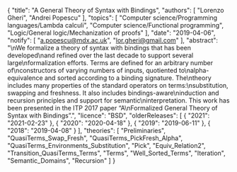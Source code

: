 {
    "title": "A General Theory of Syntax with Bindings",
    "authors": [
        "Lorenzo Gheri",
        "Andrei Popescu"
    ],
    "topics": [
        "Computer science/Programming languages/Lambda calculi",
        "Computer science/Functional programming",
        "Logic/General logic/Mechanization of proofs"
    ],
    "date": "2019-04-06",
    "notify": [
        "a.popescu@mdx.ac.uk",
        "lor.gheri@gmail.com"
    ],
    "abstract": "\nWe formalize a theory of syntax with bindings that has been developed\nand refined over the last decade to support several large\nformalization efforts. Terms are defined for an arbitrary number of\nconstructors of varying numbers of inputs, quotiented to\nalpha-equivalence and sorted according to a binding signature. The\ntheory includes many properties of the standard operators on terms:\nsubstitution, swapping and freshness. It also includes bindings-aware\ninduction and recursion principles and support for semantic\ninterpretation. This work has been presented in the ITP 2017 paper “A\nFormalized General Theory of Syntax with Bindings”.",
    "licence": "BSD",
    "olderReleases": [
        {
            "2021": "2021-02-23"
        },
        {
            "2020": "2020-04-18"
        },
        {
            "2019": "2019-06-11"
        },
        {
            "2018": "2019-04-08"
        }
    ],
    "theories": [
        "Preliminaries",
        "QuasiTerms_Swap_Fresh",
        "QuasiTerms_PickFresh_Alpha",
        "QuasiTerms_Environments_Substitution",
        "Pick",
        "Equiv_Relation2",
        "Transition_QuasiTerms_Terms",
        "Terms",
        "Well_Sorted_Terms",
        "Iteration",
        "Semantic_Domains",
        "Recursion"
    ]
}